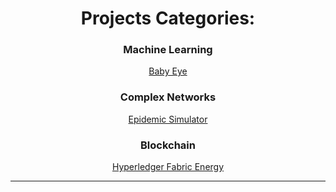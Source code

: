  <h1 align="center">    
    Projects Categories:
  </h1>
  <div align="center">
    <h3>Machine Learning</h3>
      <p><a href="babyeye.html">Baby Eye</a></p>      
    <h3>Complex Networks</h3>
      <p><a href="epidemic-simulator.html">Epidemic Simulator</a></p>
    <h3>Blockchain</h3>
      <p><a href="hyperledger.html">Hyperledger Fabric Energy</a></p>
    <!--h3>Raspberry & Domotic</h3-->
  </div>
  
* * * 

